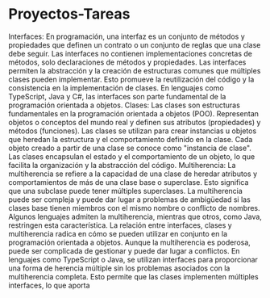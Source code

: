 # Proyectos-Tareas
Interfaces:
En programación, una interfaz es un conjunto de métodos y propiedades que definen un contrato o un conjunto de reglas que una clase debe seguir. Las interfaces no contienen implementaciones concretas de métodos, solo declaraciones de métodos y propiedades.
Las interfaces permiten la abstracción y la creación de estructuras comunes que múltiples clases pueden implementar. Esto promueve la reutilización del código y la consistencia en la implementación de clases.
En lenguajes como TypeScript, Java y C#, las interfaces son parte fundamental de la programación orientada a objetos.
Clases:
Las clases son estructuras fundamentales en la programación orientada a objetos (POO). Representan objetos o conceptos del mundo real y definen sus atributos (propiedades) y métodos (funciones).
Las clases se utilizan para crear instancias u objetos que heredan la estructura y el comportamiento definido en la clase. Cada objeto creado a partir de una clase se conoce como "instancia de clase".
Las clases encapsulan el estado y el comportamiento de un objeto, lo que facilita la organización y la abstracción del código.
Multiherencia:
La multiherencia se refiere a la capacidad de una clase de heredar atributos y comportamientos de más de una clase base o superclase. Esto significa que una subclase puede tener múltiples superclases.
La multiherencia puede ser compleja y puede dar lugar a problemas de ambigüedad si las clases base tienen miembros con el mismo nombre o conflicto de nombres. Algunos lenguajes admiten la multiherencia, mientras que otros, como Java, restringen esta característica.
La relación entre interfaces, clases y multiherencia radica en cómo se pueden utilizar en conjunto en la programación orientada a objetos. Aunque la multiherencia es poderosa, puede ser complicada de gestionar y puede dar lugar a conflictos. En lenguajes como TypeScript o Java, 
se utilizan interfaces para proporcionar una forma de herencia múltiple sin los problemas asociados con la multiherencia completa. Esto permite que las clases implementen múltiples interfaces, lo que aporta 
